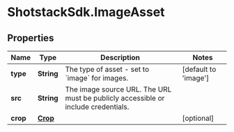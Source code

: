 # ShotstackSdk.ImageAsset

## Properties

Name | Type | Description | Notes
------------ | ------------- | ------------- | -------------
**type** | **String** | The type of asset - set to &#x60;image&#x60; for images. | [default to &#39;image&#39;]
**src** | **String** | The image source URL. The URL must be publicly accessible or include credentials. | 
**crop** | [**Crop**](Crop.md) |  | [optional] 


